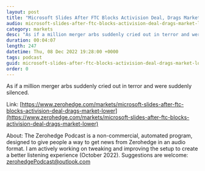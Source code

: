```yaml
---
layout: post
title: "Microsoft Slides After FTC Blocks Activision Deal, Drags Market Lower"
audio: microsoft-slides-after-ftc-blocks-activision-deal-drags-market-lower-0
category: markets
desc: "As if a million merger arbs suddenly cried out in terror and were suddenly silenced."
duration: 00:04:07
length: 247
datetime: Thu, 08 Dec 2022 19:28:00 +0000
tags: podcast
guid: microsoft-slides-after-ftc-blocks-activision-deal-drags-market-lower-0
order: 0
---
```

As if a million merger arbs suddenly cried out in terror and were suddenly silenced.

Link: [https://www.zerohedge.com/markets/microsoft-slides-after-ftc-blocks-activision-deal-drags-market-lower](https://www.zerohedge.com/markets/microsoft-slides-after-ftc-blocks-activision-deal-drags-market-lower)

About: The Zerohedge Podcast is a non-commercial, automated program, designed to give people a way to get news from Zerohedge in an audio format.  I am actively working on tweaking and improving the setup to create a better listening experience (October 2022).  Suggestions are welcome: [zerohedgePodcast@outlook.com](mailto:zerohedgePodcast@outlook.com)